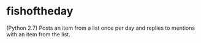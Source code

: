 # fishoftheday
(Python 2.7) Posts an item from a list once per day and replies to mentions with an item from the list.
